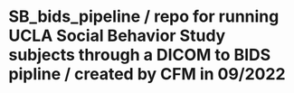 # SB_bids_pipeline / repo for running UCLA Social Behavior Study subjects through a DICOM to BIDS pipline / created by CFM in 09/2022
